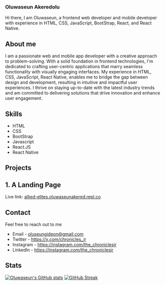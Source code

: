 ### Oluwaseun Akeredolu 

Hi there, I am Oluwaseun, a frontend web developer and mobile developer with experience in HTML, CSS, JavaScript, BootStrap, React, and React Native.

## About me
I am a passionate web and mobile app developer with a creative approach to problem-solving. With a solid foundation in frontend technologies, I'm dedicated to crafting user-centric applications that marry seamless functionality with visually engaging interfaces. My experience in HTML, CSS, JavaScript, React Native, enables me to bridge the gap between design and development, resulting in intuitive and impactful user experiences. I thrive on staying up-to-date with the latest industry trends and am committed to delivering solutions that drive innovation and enhance user engagement.

## Skills
<ul>
  <li>HTML</li>
  <li>CSS</li>
  <li>BootStrap</li>
  <li>Javascript</li>
  <li>React.JS</li>
  <li>React Native</li>
</ul>

<!---
[<img src='https://cdn.jsdelivr.net/npm/simple-icons@3.0.1/icons/github.svg' alt='github' height='40'>](https://github.com/the-chronicles)  

<a href='https://archiveprogram.github.com/'><img src='https://raw.githubusercontent.com/acervenky/animated-github-badges/master/assets/acbadge.gif' width='40' height='40'></a> <a href='https://docs.github.com/en/developers'><img src='https://raw.githubusercontent.com/acervenky/animated-github-badges/master/assets/devbadge.gif' width='40' height='40'></a> <a href='https://github.com/pricing'><img src='https://raw.githubusercontent.com/acervenky/animated-github-badges/master/assets/pro.gif' width='40' height='40'></a> <a href='https://stars.github.com/'><img src='https://raw.githubusercontent.com/acervenky/animated-github-badges/master/assets/starbadge.gif' width='35' height='35'></a> <a href='https://docs.github.com/en/github/supporting-the-open-source-community-with-github-sponsors'><img src='https://raw.githubusercontent.com/acervenky/animated-github-badges/master/assets/sponsorbadge.gif' width='35' height='35'></a> 

[![trophy](https://github-profile-trophy.vercel.app/?username=the-chronicles)](https://github.com/ryo-ma/github-profile-trophy)  -->

## Projects
## 1. A Landing Page
Live link: [allied-elites.oluwaseunakered.repl.co](https://allied-elites.oluwaseunakered.repl.co/)

## Contact
Feel free to reach out to me 
- Email - oluseungideon@gmail.com
- Twitter - https://x.com/chronicles_jr
- Instagram - https://instagram.com/the_chroniclesjr
- LinkedIn - https://instagram.com/the_chroniclesjr

## Stats
[![Oluwaseun's GitHub stats](https://github-readme-stats.vercel.app/api?username=the-chronicles)](https://github.com/anuraghazra/github-readme-stats)
[![GitHub Streak](https://streak-stats.demolab.com?user=the-chronicles)](https://git.io/streak-stats)
<!--
**the-chronicles/the-chronicles** is a ✨ _special_ ✨ repository because its `README.md` (this file) appears on your GitHub profile.

Here are some ideas to get you started:

- 🔭 I’m currently working on ...
- 🌱 I’m currently learning ...
- 👯 I’m looking to collaborate on ...
- 🤔 I’m looking for help with ...
- 💬 Ask me about ...
- 📫 How to reach me: ...
- 😄 Pronouns: ...
- ⚡ Fun fact: ...
-->
